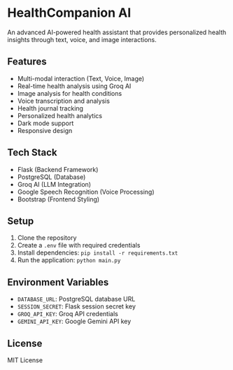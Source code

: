 
# HealthCompanion AI

An advanced AI-powered health assistant that provides personalized health insights through text, voice, and image interactions.

## Features

- Multi-modal interaction (Text, Voice, Image)
- Real-time health analysis using Groq AI
- Image analysis for health conditions
- Voice transcription and analysis
- Health journal tracking
- Personalized health analytics
- Dark mode support
- Responsive design

## Tech Stack

- Flask (Backend Framework)
- PostgreSQL (Database)
- Groq AI (LLM Integration)
- Google Speech Recognition (Voice Processing)
- Bootstrap (Frontend Styling)

## Setup

1. Clone the repository
2. Create a `.env` file with required credentials
3. Install dependencies: `pip install -r requirements.txt`
4. Run the application: `python main.py`

## Environment Variables

- `DATABASE_URL`: PostgreSQL database URL
- `SESSION_SECRET`: Flask session secret key
- `GROQ_API_KEY`: Groq API credentials
- `GEMINI_API_KEY`: Google Gemini API key

## License

MIT License
